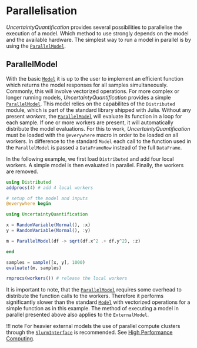 # Parallelisation

*UncertaintyQuantification* provides several possibilities to parallelise the execution of a model. Which method to use strongly depends on the model and the available hardware. The simplest way to run a model in parallel is by using the [`ParallelModel`](@ref).

## ParallelModel

With the basic [`Model`](@ref) it is up to the user to implement an efficient function which returns the model responses for all samples simultaneously. Commonly, this will involve vectorized operations. For more complex or longer running models, *UncertaintyQuantification* provides a simple [`ParallelModel`](@ref). This model relies on the capabilites of the `Distributed` module, which is part of the standard library shipped with Julia. Without any present *workers*, the [`ParallelModel`](@ref) will evaluate its function in a loop for each sample. If one or more workers are present, it will automatically distribute the model evaluations. For this to work, *UncertaintyQuantification* must be loaded with the `@everywhere` macro in order to be loaded on all workers. In difference to the standard `Model` each call to the function used in the  `ParallelModel` is passed a `DataFrameRow` instead of the full `DataFrame`.

In the following example, we first load `Distributed` and add four local workers. A simple model is then evaluated in parallel. Finally, the workers are removed.

```julia
using Distributed
addprocs(4) # add 4 local workers

# setup of the model and inputs
@everywhere begin

using UncertaintyQuantification

x = RandomVariable(Normal(), :x)
y = RandomVariable(Normal(), :y)

m = ParallelModel(df -> sqrt(df.x^2 .+ df.y^2), :z)

end

samples = sample([x, y], 1000)
evaluate!(m, samples)

rmprocs(workers()) # release the local workers
```

It is important to note, that the [`ParallelModel`](@ref) requires some overhead to distribute the function calls to the workers. Therefore it performs significantly slower than the standard [`Model`](@ref) with vectorized operations for a simple function as in this example. The method of executing a model in parallel presented above also applies to the `ExternalModel`.

!!! note
    For heavier external models the use of parallel compute clusters through the [`SlurmInterface`](@ref) is recommended. See [High Performance Computing](hpc.md).
